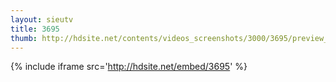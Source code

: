 ```yaml
---
layout: sieutv
title: 3695
thumb: http://hdsite.net/contents/videos_screenshots/3000/3695/preview_360p.mp4.jpg
---
```

{% include iframe src='http://hdsite.net/embed/3695' %}
 
